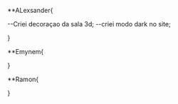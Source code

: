 **ALexsander{

--Criei decoraçao da sala 3d;
--criei modo dark no site;

}

**Emynem{



}

**Ramon{



}

